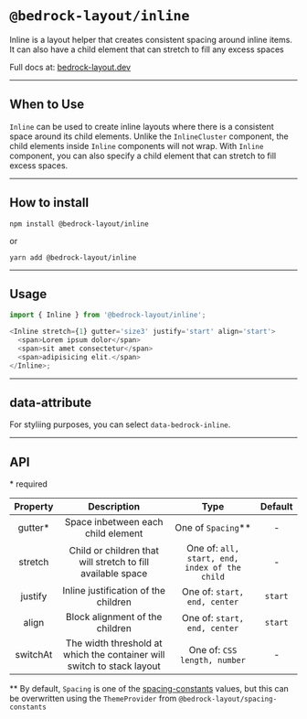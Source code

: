 # `@bedrock-layout/inline`

Inline is a layout helper that creates consistent spacing around inline items. It can also have a child element that can stretch to fill any excess spaces

Full docs at: [bedrock-layout.dev](https://bedrock-layout.dev/)

---

## When to Use

`Inline` can be used to create inline layouts where there is a consistent space around its child elements. Unlike the `InlineCluster` component, the child elements inside `Inline` components will not wrap. With `Inline` component, you can also specify a child element that can stretch to fill excess spaces.

---

## How to install

`npm install @bedrock-layout/inline`

or

`yarn add @bedrock-layout/inline`

---

## Usage

```javascript
import { Inline } from '@bedrock-layout/inline';

<Inline stretch={1} gutter='size3' justify='start' align='start'>
  <span>Lorem ipsum dolor</span>
  <span>sit amet consectetur</span>
  <span>adipisicing elit.</span>
</Inline>;
```

---

## data-attribute

For styliing purposes, you can select `data-bedrock-inline`.

---

## API

\* required

| Property |                              Description                               |                     Type                      | Default |
| :------: | :--------------------------------------------------------------------: | :-------------------------------------------: | :-----: |
| gutter\* |                   Space inbetween each child element                   |             One of `Spacing`\*\*              |    -    |
| stretch  |      Child or children that will stretch to fill available space       | One of: `all, start, end, index of the child` |    -    |
| justify  |                  Inline justification of the children                  |         One of: `start, end, center`          | `start` |
|  align   |                    Block alignment of the children                     |         One of: `start, end, center`          | `start` |
| switchAt | The width threshold at which the container will switch to stack layout |         One of: `CSS length, number`          |    -    |

\*\* By default, `Spacing` is one of the [spacing-constants](https://github.com/Bedrock-Layouts/Bedrock/tree/main/packages/spacing-constants) values, but this can be overwritten using the `ThemeProvider` from `@bedrock-layout/spacing-constants`
